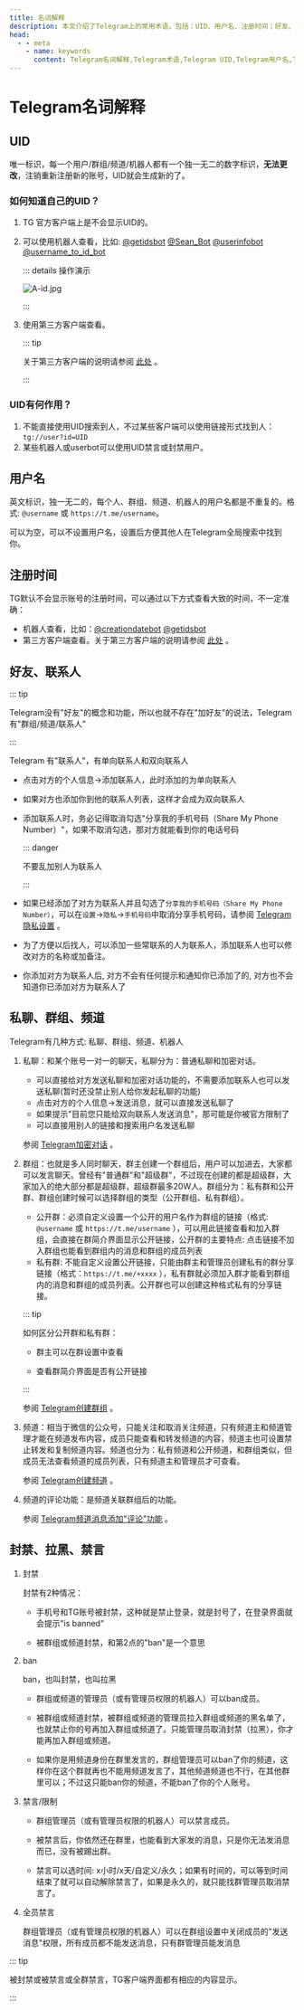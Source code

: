 ```yaml
---
title: 名词解释
description: 本文介绍了Telegram上的常用术语，包括：UID、用户名、注册时间；好友、联系人；私聊、群组、频道；封禁、拉黑、禁言等，帮助小白快速入门Telegram。访问TGwiki - Telegram知识库，了解更多Telegram使用技巧。
head:
  - - meta
    - name: keywords
      content: Telegram名词解释,Telegram术语,Telegram UID,Telegram用户名,Telegram注册时间,Telegram好友,Telegram联系人,Telegram私聊,Telegram群组,Telegram频道,Telegram封禁,Telegram拉黑,Telegram禁言,TG名词解释,TG术语,TG UID,TG用户名,TG注册时间,TG好友,TG联系人,TG私聊,TG群组,TG频道,TG封禁,TG拉黑,TG禁言,电报名词解释,电报术语,电报UID,电报用户名,电报注册时间,电报好友,电报联系人,电报私聊,电报群组,电报频道,电报封禁,电报拉黑,电报禁言,Telegram入门,TGwiki,Telegram知识库
---
```


# Telegram名词解释

## UID

唯一标识，每一个用户/群组/频道/机器人都有一个独一无二的数字标识，**无法更改**，注销重新注册新的账号，UID就会生成新的了。

### 如何知道自己的UID？

1. TG 官方客户端上是不会显示UID的。

2. 可以使用机器人查看，比如: [@getidsbot](https://t.me/getidsbot) [@Sean_Bot](https://t.me/Sean_Bot) [@userinfobot](https://t.me/userinfobot)[ @username_to_id_bot](https://t.me/username_to_id_bot)

    ::: details 操作演示

    ![A-id.jpg](https://cdn.jsdelivr.net/gh/tgwiki/images/A/id.jpg)

    :::

3. 使用第三方客户端查看。

   ::: tip

   关于第三方客户端的说明请参阅 [此处](/tgwiki/thirdparty) 。

   :::

### UID有何作用？

1. 不能直接使用UID搜索到人，不过某些客户端可以使用链接形式找到人：`tg://user?id=UID`
2. 某些机器人或userbot可以使用UID禁言或封禁用户。

## 用户名

英文标识，独一无二的，每个人、群组、频道、机器人的用户名都是不重复的。格式: `@username` 或 `https://t.me/username`。

可以为空，可以不设置用户名，设置后方便其他人在Telegram全局搜索中找到你。

## 注册时间

TG默认不会显示账号的注册时间，可以通过以下方式查看大致的时间，不一定准确：

- 机器人查看，比如：[@creationdatebot](https://t.me/creationdatebot) [@getidsbot](https://t.me/getidsbot)
- 第三方客户端查看。关于第三方客户端的说明请参阅 [此处](/tgwiki/thirdparty) 。

## 好友、联系人

::: tip

Telegram没有"好友"的概念和功能，所以也就不存在"加好友"的说法，Telegram 有"群组/频道/联系人"

:::

Telegram 有"联系人"，有单向联系人和双向联系人

* 点击对方的个人信息->添加联系人，此时添加的为单向联系人

* 如果对方也添加你到他的联系人列表，这样才会成为双向联系人

* 添加联系人时，务必记得取消勾选"分享我的手机号码（Share My Phone Number）"，如果不取消勾选，那对方就能看到你的电话号码

  ::: danger

  不要乱加别人为联系人

  :::

* 如果已经添加了对方为联系人并且勾选了`分享我的手机号码（Share My Phone Number）`，可以在`设置`->`隐私`->`手机号码`中取消分享手机号码，请参阅 [Telegram隐私设置](/tgwiki/privacy) 。
* 为了方便以后找人，可以添加一些常联系的人为联系人，添加联系人也可以修改对方的名称或加备注。
* 你添加对方为联系人后, 对方不会有任何提示和通知你已添加了的, 对方也不会知道你已添加对方为联系人了

## 私聊、群组、频道

Telegram有几种方式: 私聊、群组、频道、机器人

1. 私聊：和某个账号一对一的聊天，私聊分为：普通私聊和加密对话。

   * 可以直接给对方发送私聊和加密对话功能的，不需要添加联系人也可以发送私聊(暂时还没禁止别人给你发起私聊的功能)
   * 点击对方的个人信息->发送消息，就可以直接发送私聊了
   * 如果提示"目前您只能给双向联系人发送消息"，那可能是你被官方限制了
   * 可以直接用别人的链接和搜索用户名发送私聊

   参阅 [Telegram加密对话](/tgwiki/encrypt) 。

2. 群组：也就是多人同时聊天，群主创建一个群组后，用户可以加进去，大家都可以发言聊天。曾经有"普通群"和"超级群"，不过现在创建的都是超级群，大家加入的绝大部分都是超级群，超级群最多20W人。群组分为：私有群和公开群、群组创建时候可以选择群组的类型（公开群组、私有群组）。

   - 公开群：必须自定义设置一个公开的用户名作为群组的链接（格式: `@username` 或 `https://t.me/username` ），可以用此链接查看和加入群组，会直接在群简介界面显示公开链接，公开群的主要特点: 点击链接不加入群组也能看到群组内的消息和群组的成员列表
   - 私有群: 不能自定义设置公开链接，只能由群主和管理员创建私有的群分享链接（格式：`https://t.me/+xxxx` ），私有群就必须加入群才能看到群组内的消息和群组的成员列表。公开群也可以创建这种格式私有的分享链接。

   ::: tip

   如何区分公开群和私有群：

   - 群主可以在群设置中查看

   - 查看群简介界面是否有公开链接

   :::

   参阅 [Telegram创建群组](/tgwiki/creategroup) 。

3. 频道：相当于微信的公众号，只能关注和取消关注频道，只有频道主和频道管理才能在频道发布内容，成员只能查看和转发频道的内容，频道主也可设置禁止转发和复制频道内容。频道也分为：私有频道和公开频道，和群组类似，但成员无法查看频道的成员列表，只有频道主和管理员才可查看。

   参阅 [Telegram创建频道](/tgwiki/createchannel) 。

4. 频道的评论功能：是频道关联群组后的功能。

   参阅 [Telegram频道消息添加"评论"功能](/tgwiki/comment) 。

## 封禁、拉黑、禁言

1. 封禁

   封禁有2种情况：

   - 手机号和TG账号被封禁，这种就是禁止登录，就是封号了，在登录界面就会提示"is banned"

   - 被群组或频道封禁，和第2点的"ban"是一个意思

2. ban

   ban，也叫封禁，也叫拉黑

   - 群组或频道的管理员（或有管理员权限的机器人）可以ban成员。

   - 被群组或频道封禁，被群组或频道的管理员拉入群组或频道的黑名单了，也就禁止你的号再加入群组或频道了。只能管理员取消封禁（拉黑），你才能再加入群组或频道。

   - 如果你是用频道身份在群里发言的，群组管理员可以ban了你的频道，这样你在这个群就再也不能用频道发言了，其他频道频道也不行，在其他群里可以；不过这只能ban你的频道，不能ban了你的个人账号。

3. 禁言/限制

   - 群组管理员（或有管理员权限的机器人）可以禁言成员。

   - 被禁言后，你依然还在群里，也能看到大家发的消息，只是你无法发消息而已，没有被踢出群。

   - 禁言可以选时间: x小时/x天/自定义/永久；如果有时间的，可以等到时间结束了就可以自动解除禁言了，如果是永久的，就只能找群管理员取消禁言了。

4. 全员禁言

   群组管理员（或有管理员权限的机器人）可以在群组设置中关闭成员的"发送消息"权限，所有成员都不能发送消息，只有群管理员能发消息

::: tip

被封禁或被禁言或全群禁言，TG客户端界面都有相应的内容显示。

:::
